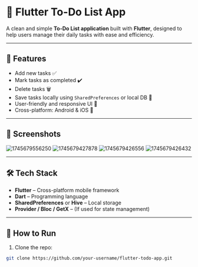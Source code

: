 # 📝 Flutter To-Do List App

A clean and simple **To-Do List application** built with **Flutter**, designed to help users manage their daily tasks with ease and efficiency.

---

## 🚀 Features

- Add new tasks ✅  
- Mark tasks as completed ✔️  
- Delete tasks 🗑️  
- Save tasks locally using `SharedPreferences` or local DB 💾  
- User-friendly and responsive UI 🌟  
- Cross-platform: Android & iOS 📱

---

## 📱 Screenshots


![1745679556250](https://github.com/user-attachments/assets/6eabedca-c2b8-40ec-b700-a481d8796097)
![1745679427878](https://github.com/user-attachments/assets/a6e14e6b-ff22-4f6f-bc1c-4a6fc27e2c7d)
![1745679426556](https://github.com/user-attachments/assets/8ba12317-620c-4341-b935-a572eb6d5401)
![1745679426432](https://github.com/user-attachments/assets/b6f9f0ef-c8a2-4ab9-b122-c3eeb5648724)

---

## 🛠️ Tech Stack

- **Flutter** – Cross-platform mobile framework  
- **Dart** – Programming language  
- **SharedPreferences** or **Hive** – Local storage  
- **Provider / Bloc / GetX** – (If used for state management)

---

## 🧪 How to Run

1. Clone the repo:
```bash
git clone https://github.com/your-username/flutter-todo-app.git
